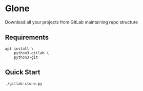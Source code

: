 # Glone

Download all your projects from GitLab maintaining repo structure

## Requirements
```
apt install \
	python3-gitlab \
	python3-git
```

## Quick Start
```
./gitlab-clone.py
```
